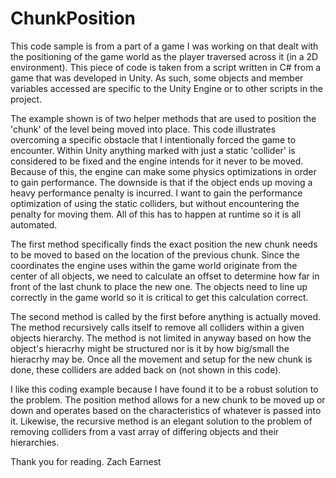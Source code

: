 # ChunkPosition
This code sample is from a part of a game I was working on that dealt with the positioning of the game world as the player traversed across it (in a 2D environment). This piece of code is taken from a script written in C# from a game that was developed in Unity. As such, some objects and member variables accessed are specific to the Unity Engine or to other scripts in the project.

The example shown is of two helper methods that are used to position the 'chunk' of the level being moved into place. This code illustrates overcoming a specific obstacle that I intentionally forced the game to encounter. Within Unity anything marked with just a static 'collider' is considered to be fixed and the engine intends for it never to be moved. Because of this, the engine can make some physics optimizations in order to gain performance. The downside is that if the object ends up moving a heavy performance penalty is incurred. I want to gain the performance optimization of using the static colliders, but without encountering the penalty for moving them. All of this has to happen at runtime so it is all automated. 

The first method specifically finds the exact position the new chunk needs to be moved to based on the location of the previous chunk. Since the coordinates the engine uses within the game world originate from the center of all objects, we need to calculate an offset to determine how far in front of the last chunk to place the new one. The objects need to line up correctly in the game world so it is critical to get this calculation correct.

The second method is called by the first before anything is actually moved. The method recursively calls itself to remove all colliders within a given objects hierarchy. The method is not limited in anyway based on how the object's hieracrhy might be structured nor is it by how big/small the hieracrhy may be. Once all the movement and setup for the new chunk is done, these colliders are added back on (not shown in this code).

I like this coding example because I have found it to be a robust solution to the problem. The position method allows for a new chunk to be moved up or down and operates based on the characteristics of whatever is passed into it. Likewise, the recursive method is an elegant solution to the problem of removing colliders from a vast array of differing objects and their hierarchies.

Thank you for reading.
Zach Earnest
